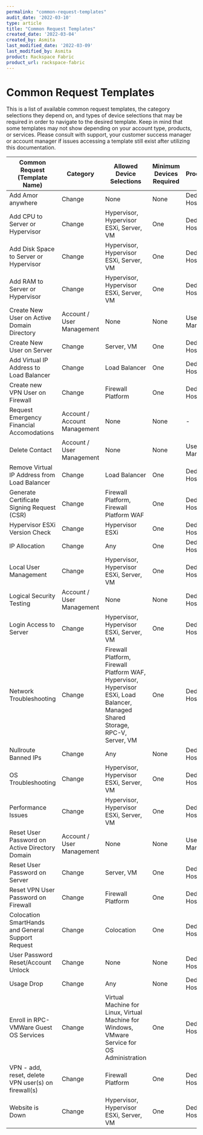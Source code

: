 ```yaml
---
permalink: "common-request-templates"
audit_date: '2022-03-10'
type: article
title: "Common Request Templates"
created_date: '2022-03-04'
created_by: Asmita
last_modified_date: '2022-03-09'
last_modified_by: Asmita
product: Rackspace Fabric
product_url: rackspace-fabric
---
```


# Common Request Templates
This is a list of available common request templates, the category selections they depend on, and types of device selections that may be required in order to navigate to the desired template. Keep in mind that some templates may not show depending on your account type, products, or services. Please consult with support, your customer success manager or account manager if issues accessing a template still exist after utilizing this documentation.

| **Common Request (Template Name)**| **Category** | **Allowed Device Selections** | **Minimum Devices Required** |**Product/Service**|
| ----------------------------- | -------- | ------------------- | ------------------------ |------ |
| Add Amor anywhere| Change | None | None | Dedicated Hosting |
| Add CPU to Server or Hypervisor | Change  | Hypervisor, Hypervisor ESXi, Server, VM | One | Dedicated Hosting |                          
| Add Disk Space to Server or Hypervisor | Change | Hypervisor, Hypervisor ESXi, Server, VM | One |  Dedicated Hosting |
| Add RAM to Server or Hypervisor | Change | Hypervisor, Hypervisor ESXi, Server, VM | One |  Dedicated Hosting |
| Create New User on Active Domain Directory | Account / User Management | None | None | User Management |
| Create New User on Server | Change | Server, VM | One | Dedicated Hosting |
| Add Virtual IP Address to Load Balancer | Change | Load Balancer | One | Dedicated Hosting |
| Create new VPN User on Firewall | Change | Firewall Platform | One |Dedicated Hosting |
| Request Emergency Financial Accomodations | Account / Account Management | None | None | - |
| Delete Contact | Account / User Management | None | None | User Management |
| Remove Virtual IP Address from Load Balancer | Change | Load Balancer | One | Dedicated Hosting |
| Generate Certificate Signing Request (CSR) | Change | Firewall Platform, Firewall Platform WAF | One |  Dedicated Hosting |
| Hypervisor ESXi Version Check | Change | Hypervisor ESXi | One |Dedicated Hosting |
| IP Allocation | Change | Any | One |Dedicated Hosting |
| Local User Management | Change | Hypervisor, Hypervisor ESXi, Server, VM | One | Dedicated Hosting |
| Logical Security Testing | Account / User Management | None | None |Dedicated Hosting |
| Login Access to Server | Change | Hypervisor, Hypervisor ESXi, Server, VM | One |Dedicated Hosting |
| Network Troubleshooting | Change | Firewall Platform, Firewall Platform WAF, Hypervisor, Hypervisor ESXi, Load Balancer, Managed Shared Storage, RPC-V, Server, VM | One |Dedicated Hosting |
| Nullroute Banned IPs | Change | Any | None | Dedicated Hosting |
| OS Troubleshooting | Change | Hypervisor, Hypervisor ESXi, Server, VM | One |Dedicated Hosting |
| Performance Issues | Change | Hypervisor, Hypervisor ESXi, Server, VM | One |Dedicated Hosting |
| Reset User Password on Active Directory Domain | Account / User Management | None | None | User Management |
| Reset User Password on Server | Change | Server, VM | One | Dedicated Hosting |
| Reset VPN User Password on Firewall | Change | Firewall Platform | One | Dedicated Hosting |
| Colocation SmartHands and General Support Request | Change | Colocation | One | Dedicated Hosting |
| User Password Reset/Account Unlock | Change | None | None | Dedicated Hosting |
| Usage Drop | Change | Any | None | Dedicated Hosting |
| Enroll in RPC-VMWare Guest OS Services | Change | Virtual Machine for Linux, Virtual Machine for Windows, VMware Service for OS Administration | One | Dedicated Hosting |
| VPN - add, reset, delete VPN user(s) on firewall(s) | Change | Firewall Platform | One | Dedicated Hosting | 
| Website is Down | Change | Hypervisor, Hypervisor ESXi, Server, VM | One |Dedicated Hosting |